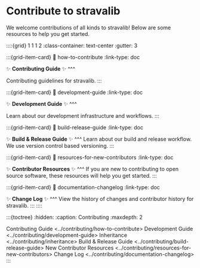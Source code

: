 # Contribute to stravalib

We welcome contributions of all kinds to stravalib! Below are
some resources to help you get started.


::::{grid} 1 1 1 2
:class-container: text-center
:gutter: 3

:::{grid-item-card}
:link: how-to-contribute
:link-type: doc

✨ **Contributing Guide** ✨
^^^

Contributing guidelines for stravalib.
:::

:::{grid-item-card}
:link: development-guide
:link-type: doc

✨ **Development Guide** ✨
^^^

Learn about our development infrastructure and workflows.
:::

:::{grid-item-card}
:link: build-release-guide
:link-type: doc

✨ **Build & Release Guide** ✨
^^^
Learn about our build and release workflow. We use version control based versioning.
:::


:::{grid-item-card}
:link: resources-for-new-contributors
:link-type: doc

✨ **Contributor Resources** ✨
^^^
If you are new to contributing to open source software, these resources will help you get started.
:::


:::{grid-item-card}
:link: documentation-changelog
:link-type: doc

✨ **Change Log** ✨
^^^
View the history of changes and contributor history for stravalib.
:::
::::



:::{toctree}
:hidden:
:caption: Contributing
:maxdepth: 2

Contributing Guide <../contributing/how-to-contribute>
Development Guide <../contributing/development-guide>
Inheritance <../contributing/inheritance>
Build & Release Guide <../contributing/build-release-guide>
New Contributor Resources <../contributing/resources-for-new-contributors>
Change Log <../contributing/documentation-changelog>
:::
